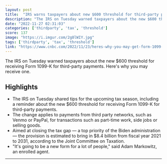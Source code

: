 ```yaml
---
layout: post
title:  "IRS warns taxpayers about new $600 threshold for third-party payment reporting"
description: "The IRS on Tuesday warned taxpayers about the new $600 threshold for receiving Form 1099-K for third-party payments. Here's why you may receive one."
date: "2022-11-27 02:31:03"
categories: ['thirdparty', 'tax', 'threshold']
score: 137
image: "https://i.imgur.com/2g8lWIY.jpg"
tags: ['thirdparty', 'tax', 'threshold']
link: "https://www.cnbc.com/2022/11/23/heres-why-you-may-get-form-1099-k-for-third-party-payments-in-2022.html"
---
```


The IRS on Tuesday warned taxpayers about the new $600 threshold for receiving Form 1099-K for third-party payments. Here's why you may receive one.

## Highlights

- The IRS on Tuesday shared tips for the upcoming tax season, including a reminder about the new $600 threshold for receiving Form 1099-K for third-party payments.
- The change applies to payments from third party networks, such as Venmo or PayPal, for transactions such as part-time work, side jobs or selling goods.
- Aimed at closing the tax gap — a top priority of the Biden administration — the provision is estimated to bring in $8.4 billion from fiscal year 2021 to 2031, according to the Joint Committee on Taxation.
- "It's going to be a new form for a lot of people," said Adam Markowitz, an enrolled agent.

---
